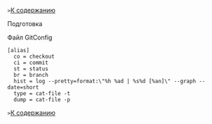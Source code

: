 `>`[К содержанию](./readme.md)

Подготовка

Файл GitConfig

```bash=
[alias]
  co = checkout
  ci = commit
  st = status
  br = branch
  hist = log --pretty=format:\"%h %ad | %s%d [%an]\" --graph --date=short
  type = cat-file -t
  dump = cat-file -p
```

`>`[К содержанию](./readme.md)
